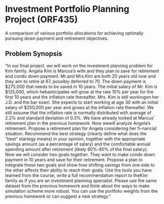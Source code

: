 # Investment Portfolio Planning Project (ORF435)
A comparison of various portfolio allocations for achieving optimally pursuing down payment and retirement objectives.

## Problem Synopsis
"In our final project, we will work on the investment planning problem for Kim family. Angela Kim is Marcus’s wife and they plan to save for retirement and condo down payment. Mr.and Mrs.Kim are both 25 years old now and they aim to retire at 67, possibly deferred to 70. The down payment is $275,000 that needs to be saved in 10 years. The initial salary of Mr.  Kim is $125,000, which hebanticipates will grow at the rate 10% per year for the first 10 years and the inflation rate thereafter. Mrs.  Kim is still workingon her J.D. and the bar exam. She expects to start working at age 30 with an initial salary of $250,000 per year and grows at the inflation rate thereafter. We still assume that  the inflation rate is normally distributed with average of 2.2% and standard deviation of 0.3%. We  have  already  looked  at  Marcus’ retirement  plan  in  the  previous  homework.   Now  wewill analyze Angela’s retirement.  Propose a retirement plan for Angela considering her fi-nancial situation. Recommend the best strategy (clearly define what does the ”best” startegy means) in your opinion, together with the appropriate savings amount (as a percentage of salary) and the comfortable annual spending amount after retirement (likely 60%-80% of the final salary).
<br>
Now we will consider two goals together. They want to make condo down payment in 10 years and save for their retirement. Propose a plan to integrate these two goals and show how shifting savings from one side to the other affects their ability to reach their goals. Use the tools you have learned from the course, write a full recommendation report to theKim family as if you are an investment planning specialist. Please use the same dataset from the previous homework and think about the ways to make simulation scheme more robust. You can use the portfolio weights from the previous homework or can suggest a new strategy."

